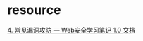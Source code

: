 # resource

[4. 常见漏洞攻防 — Web安全学习笔记 1.0 文档](https://websec.readthedocs.io/zh/latest/vuln/index.html)
